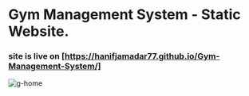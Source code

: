 # Gym Management System - Static Website.
### site is live on [https://hanifjamadar77.github.io/Gym-Management-System/]

![g-home](https://github.com/user-attachments/assets/0819a2a0-7d00-417d-98e4-f838e59f1a66)
